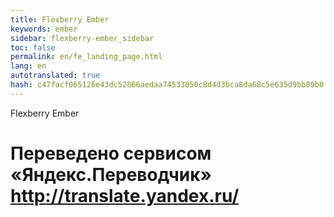 ```yaml
--- 
title: Flexberry Ember 
keywords: ember 
sidebar: flexberry-ember_sidebar 
toc: false 
permalink: en/fe_landing_page.html 
lang: en 
autotranslated: true 
hash: c47facf065126e43dc52866aedaa74533050c8d4d3bca8da68c5e635d9bb89b0 
--- 
```


Flexberry Ember


 # Переведено сервисом «Яндекс.Переводчик» http://translate.yandex.ru/